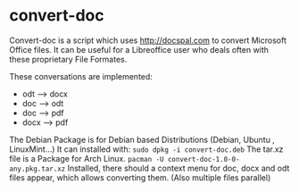 # convert-doc

Convert-doc is a script which uses http://docspal.com to convert Microsoft Office files.
It can be useful for a Libreoffice user who deals often with these proprietary File Formates.

These conversations are implemented:

  * odt  --> docx
  * doc  --> odt
  * doc  --> pdf
  * docx --> pdf

The Debian Package is for Debian based Distributions (Debian, Ubuntu , LinuxMint...)
It can installed with: `sudo dpkg -i convert-doc.deb`
The tar.xz file is a Package for Arch Linux.
`pacman -U convert-doc-1.0-0-any.pkg.tar.xz`
Installed, there should a context menu for doc, docx and odt files appear, which allows converting them. (Also multiple files parallel)
